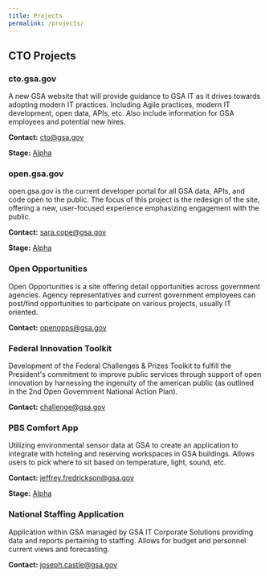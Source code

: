 ```yaml
---
title: Projects
permalink: /projects/
---
```


## CTO Projects

### cto.gsa.gov
A new GSA website that will provide guidance to GSA IT as it drives towards adopting modern IT practices.  Including Agile practices, modern IT development, open data, APIs, etc.  Also include information for GSA employees and potential new hires.

**Contact:** [cto@gsa.gov](mailto:cto@gsa.gov)

**Stage:** [Alpha](/projects/stages/#alpha)

### open.gsa.gov
open.gsa.gov is the current developer portal for all GSA data, APIs, and code open to the public.  The focus of this project is the redesign of the site, offering a new, user-focused experience emphasizing engagement with the public.

**Contact:** [sara.cope@gsa.gov](mailto:sara.cope@gsa.gov)

**Stage:** [Alpha](/projects/stages/#alpha)

### Open Opportunities
Open Opportunities is a site offering detail opportunities across government agencies.  Agency representatives and current government employees can post/find opportunities to participate on various projects, usually IT oriented.

**Contact:** [openopps@gsa.gov](mailto:openopps@gsa.gov)

### Federal Innovation Toolkit
Development of the Federal Challenges & Prizes Toolkit to fulfill the President's commitment  to improve public services through support of open innovation by harnessing the ingenuity of the american public (as outlined in the 2nd Open Government National Action Plan).

**Contact:** [challenge@gsa.gov](mailto:challenge@gsa.gov)

### PBS Comfort App
Utilizing environmental sensor data at GSA to create an application to integrate with hoteling and reserving workspaces in GSA buildings.  Allows users to pick where to sit based on temperature, light, sound, etc.

**Contact:** [jeffrey.fredrickson@gsa.gov](mailto:jeffrey.fredrickson@gsa.gov)

**Stage:** [Alpha](/projects/stages/#alpha)

### National Staffing Application
Application within GSA managed by GSA IT Corporate Solutions providing data and reports pertaining to staffing.  Allows for budget and personnel current views and forecasting.

**Contact:** [joseph.castle@gsa.gov](mailto:joseph.castle@gsa.gov)
